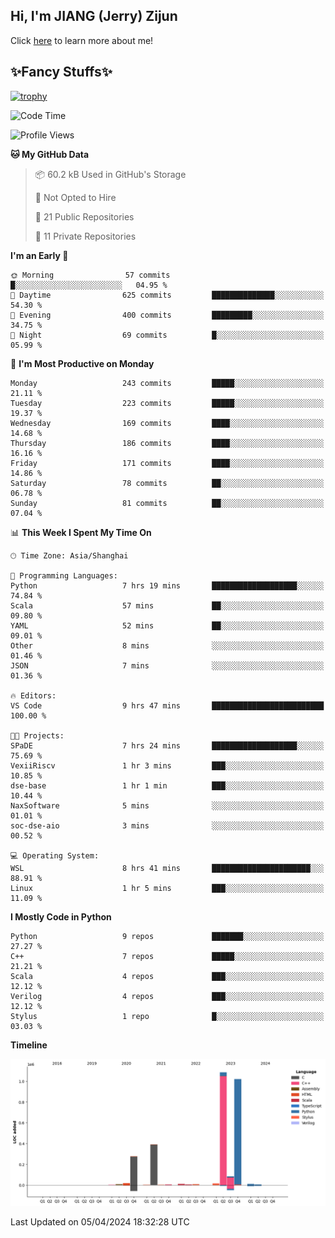 ## Hi, I'm JIANG (Jerry) Zijun

Click [here](https://jzjerry.github.io/about/) to learn more about me!

## ✨Fancy Stuffs✨
[![trophy](https://github-profile-trophy.vercel.app/?username=jzjerry&theme=onedark)](https://github.com/ryo-ma/github-profile-trophy)
<!--START_SECTION:waka-->
![Code Time](http://img.shields.io/badge/Code%20Time-378%20hrs%2059%20mins-blue)

![Profile Views](http://img.shields.io/badge/Profile%20Views-0-blue)

**🐱 My GitHub Data** 

> 📦 60.2 kB Used in GitHub's Storage 
 > 
> 🚫 Not Opted to Hire
 > 
> 📜 21 Public Repositories 
 > 
> 🔑 11 Private Repositories 
 > 
**I'm an Early 🐤** 

```text
🌞 Morning                57 commits          █░░░░░░░░░░░░░░░░░░░░░░░░   04.95 % 
🌆 Daytime                625 commits         ██████████████░░░░░░░░░░░   54.30 % 
🌃 Evening                400 commits         █████████░░░░░░░░░░░░░░░░   34.75 % 
🌙 Night                  69 commits          █░░░░░░░░░░░░░░░░░░░░░░░░   05.99 % 
```
📅 **I'm Most Productive on Monday** 

```text
Monday                   243 commits         █████░░░░░░░░░░░░░░░░░░░░   21.11 % 
Tuesday                  223 commits         █████░░░░░░░░░░░░░░░░░░░░   19.37 % 
Wednesday                169 commits         ████░░░░░░░░░░░░░░░░░░░░░   14.68 % 
Thursday                 186 commits         ████░░░░░░░░░░░░░░░░░░░░░   16.16 % 
Friday                   171 commits         ████░░░░░░░░░░░░░░░░░░░░░   14.86 % 
Saturday                 78 commits          ██░░░░░░░░░░░░░░░░░░░░░░░   06.78 % 
Sunday                   81 commits          ██░░░░░░░░░░░░░░░░░░░░░░░   07.04 % 
```


📊 **This Week I Spent My Time On** 

```text
🕑︎ Time Zone: Asia/Shanghai

💬 Programming Languages: 
Python                   7 hrs 19 mins       ███████████████████░░░░░░   74.84 % 
Scala                    57 mins             ██░░░░░░░░░░░░░░░░░░░░░░░   09.80 % 
YAML                     52 mins             ██░░░░░░░░░░░░░░░░░░░░░░░   09.01 % 
Other                    8 mins              ░░░░░░░░░░░░░░░░░░░░░░░░░   01.46 % 
JSON                     7 mins              ░░░░░░░░░░░░░░░░░░░░░░░░░   01.36 % 

🔥 Editors: 
VS Code                  9 hrs 47 mins       █████████████████████████   100.00 % 

🐱‍💻 Projects: 
SPaDE                    7 hrs 24 mins       ███████████████████░░░░░░   75.69 % 
VexiiRiscv               1 hr 3 mins         ███░░░░░░░░░░░░░░░░░░░░░░   10.85 % 
dse-base                 1 hr 1 min          ███░░░░░░░░░░░░░░░░░░░░░░   10.44 % 
NaxSoftware              5 mins              ░░░░░░░░░░░░░░░░░░░░░░░░░   01.01 % 
soc-dse-aio              3 mins              ░░░░░░░░░░░░░░░░░░░░░░░░░   00.52 % 

💻 Operating System: 
WSL                      8 hrs 41 mins       ██████████████████████░░░   88.91 % 
Linux                    1 hr 5 mins         ███░░░░░░░░░░░░░░░░░░░░░░   11.09 % 
```

**I Mostly Code in Python** 

```text
Python                   9 repos             ███████░░░░░░░░░░░░░░░░░░   27.27 % 
C++                      7 repos             █████░░░░░░░░░░░░░░░░░░░░   21.21 % 
Scala                    4 repos             ███░░░░░░░░░░░░░░░░░░░░░░   12.12 % 
Verilog                  4 repos             ███░░░░░░░░░░░░░░░░░░░░░░   12.12 % 
Stylus                   1 repo              █░░░░░░░░░░░░░░░░░░░░░░░░   03.03 % 
```



**Timeline**

![Lines of Code chart](https://raw.githubusercontent.com/Jzjerry/Jzjerry/main/assets/bar_graph.png)


 Last Updated on 05/04/2024 18:32:28 UTC
<!--END_SECTION:waka-->

